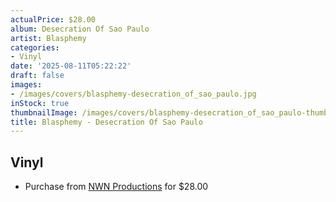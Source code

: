 ```yaml
---
actualPrice: $28.00
album: Desecration Of Sao Paulo
artist: Blasphemy
categories:
- Vinyl
date: '2025-08-11T05:22:22'
draft: false
images:
- /images/covers/blasphemy-desecration_of_sao_paulo.jpg
inStock: true
thumbnailImage: /images/covers/blasphemy-desecration_of_sao_paulo-thumb.jpg
title: Blasphemy - Desecration Of Sao Paulo
---
```


## Vinyl
* Purchase from [NWN Productions](http://shop.nwnprod.com/index.php?route=product/product&path=75&product_id=62632&sort=pd.name&order=ASC) for $28.00
